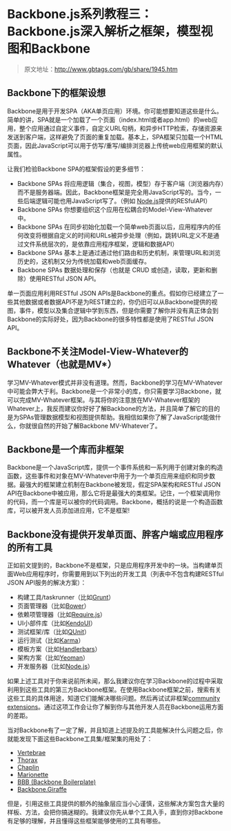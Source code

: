 # Backbone.js系列教程三：Backbone.js深入解析之框架，模型视图和Backbone

> 原文地址：http://www.gbtags.com/gb/share/1945.htm

## Backbone下的框架设想

Backbone是用于开发SPA（AKA单页应用）环境。你可能想要知道这些是什么。简单的讲，SPA就是一个加载了一个页面（index.html或者app.html）的web应用，整个应用通过自定义事件，自定义URL句柄，和异步HTTP检索，存储资源来发送到客户端，这样避免了页面的重复加载。基本上，SPA框架只加载一个HTML页面，因此JavaScript可以用于仿写/重写/编排浏览器上传统web应用框架的默认属性。

让我们检验Backbone SPA的框架假设的更多细节：

* Backbone SPAs 将应用逻辑（集合，视图，模型）存于客户端（浏览器内存）而不是服务器端。因此，Backbone框架是完全用JavaScript写的。当今，一些后端逻辑可能也用JavaScript写了。（例如 [Node.js](http://nodejs.org/)提供的RESfulAPI）
* Backbone SPAs 你想要组织这个应用在松耦合的Model-View-Whatever中。
* Backbone SPAs 在同步初始化加载一个简单web页面以后，应用程序内的任何改变将根据自定义的时间和URLs被异步处理（例如，跳转URL定义不是通过文件系统层次的，是依靠应用程序框架，逻辑和数据API）
* Backbone SPAs 基本上是通过通过他们路由和历史机制，来管理URL和浏览历史的，这机制又分为传统加载和web页面缓存。
* Backbone SPAs 数据处理和保存（也就是 CRUD 或创造，读取，更新和删除）使用RESTful JSON API。

单一页面应用利用RESTful JSON APIs是Backbone的重点。假如你已经建立了一些其他数据或者数据API不是为REST建立的，你仍旧可以从Backbone提供的视图，事件，模型以及集合逻辑中学到东西，但是你需要了解你并没有真正体会到Backbone的实际好处，因为Backbone的很多特性都是使用了RESTful JSON API。

## Backbone不关注Model-View-Whatever的Whatever（也就是MV*）

学习MV-Whatever模式并非没有道理。然而，Backbone的学习在MV-Whatever中可能会弊大于利。Backbone是一个非常小的库，你只需要学习Backbone，就可以完成MV-Whatever框架。与其将你的注意放在MV-Whatever框架的Whatever上，我反而建议你好好了解Backbone的方法，并且简单了解它的目的是为SPAs管理数据模型和视图提供帮助。我相信如果你了解了JavaScript能做什么，你就很自然的开始了解Backbone MV-Whatever了。

## Backbone是一个库而非框架

Backbone是一个JavaScript库，提供一个事件系统和一系列用于创建对象的构造函数，这些事件和对象在MV-Whatever中用于为一个单页应用来组织和同步数据。最强大的框架建立机制在Backbone被发现，假定SPA架构和RESTful JSON API在Backbone中被应用，那么它将是最强大的类框架。记住，一个框架调用你的代码，而一个库是可以被你的代码调用。Backbone，概括的说是一个构造函数库，可以被开发人员添加进应用，它不是框架!

## Backbone没有提供开发单页面、胖客户端或应用程序的所有工具

正如前文提到的，Backbone不是框架，只是应用程序开发中的一块。当构建单页面Web应用程序时，你需要用到以下列出的开发工具（列表中不包含构建RESTful JSON API服务的解决方案）：
* 构建工具/taskrunner（比如[Grunt](http://gruntjs.com/)）
* 页面管理器（比如[Bower](http://bower.io/)）
* 依赖项管理器（比如[Require.js](http://requirejs.org/)）
* UI小部件库（比如[KendoUI](http://www.kendoui.com/)）
* 测试框架/库（比如[QUnit](http://qunitjs.com/)）
* 运行测试（比如[Karma](http://karma-runner.github.io/0.8/index.html)）
* 模板方案（比如[Handlerbars](http://handlebarsjs.com/)）
* 架构方案（比如[Yeoman](http://yeoman.io/)）
* 开发服务器（比如[Node.js](http://nodejs.org/)）

如果上述工具对于你来说前所未闻，那么我建议你在学习Backbone的过程中采取利用到这些工具的第三方Backbone框架。在使用Backbone框架之前，搜索有关这些工具的具体用途，知道它们能解决哪些问题。然后再试试非框架[community extensions](http://www.gbtags.com/gb/share/1945.htm#github.com/jashkenas/backbone/wiki/Extensions,-Plugins,-Resources)。通过这项工作会让你了解到你与其他开发人员在Backbone运用方面的差距。

当对Backbone有了一定了解，并且知道上述提及的工具能解决什么问题之后，你就能发现下面这些Backbone工具集/框架集的用处了：
* [Vertebrae](http://www.gbtags.com/gb/share/1945.htm#github.com/tbranyen/vertebrae)
* [Thorax](http://thoraxjs.org/)
* [Chaplin](http://chaplinjs.org/)
* [Marionette](http://marionettejs.com/)
* [BBB (Backbone Boilerplate) ](http://www.gbtags.com/gb/share/1945.htm#github.com/backbone-boilerplate/grunt-bbb)
* [Backbone.Giraffe](http://barc.github.io/backbone.giraffe/)

但是，引用这些工具提供的额外的抽象层应当小心谨慎，这些解决方案包含大量的样板、方法，会把你搞迷糊的。我建议你先从单个工具入手，直到你对Backbone有足够的理解，并且懂得这些框架能够使用的工具有哪些。 